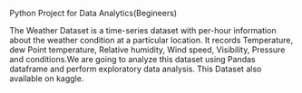 Python Project for Data Analytics(Begineers)

The Weather Dataset is a time-series dataset with per-hour information about the weather condition at a particular location. It records Temperature, dew Point temperature, Relative humidity, Wind speed, Visibility, Pressure and conditions.We are going to analyze this dataset using Pandas dataframe and perform exploratory data analysis.
This Dataset also available on kaggle. 
